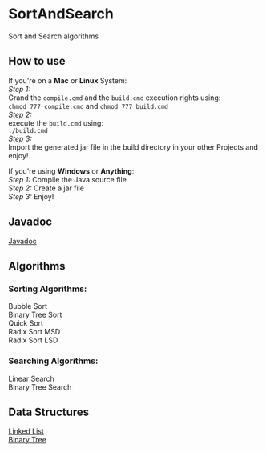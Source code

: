 # SortAndSearch
Sort and Search algorithms

## How to use
If you're on a **Mac** or **Linux** System:<br />
_Step 1:_<br />
Grand the ```compile.cmd``` and the ```build.cmd``` execution rights using:<br />
```chmod 777 compile.cmd``` and ```chmod 777 build.cmd```<br />
_Step 2:_<br />
execute the ```build.cmd``` using:<br />
```./build.cmd```<br />
_Step 3:_<br />
Import the generated jar file in the build directory in your other Projects and enjoy!

If you're using **Windows** or **Anything**:<br />
_Step 1:_ Compile the Java source file<br />
_Step 2:_ Create a jar file<br />
_Step 3:_ Enjoy!

## Javadoc
[Javadoc](https://severin-nitsche.github.io/SortAndSearch/SortAndSearch/doc)

## Algorithms

### Sorting Algorithms:

Bubble Sort<br />
Binary Tree Sort<br />
Quick Sort<br />
Radix Sort MSD<br />
Radix Sort LSD

### Searching Algorithms:

Linear Search<br />
Binary Tree Search<br />

## Data Structures

[Linked List](https://severin-nitsche.github.io/SortAndSearch/SortAndSearch/doc/severinnitsche/com/github/SortAndSearch.LinkedList.html)<br />
[Binary Tree](https://severin-nitsche.github.io/SortAndSearch/SortAndSearch/doc/severinnitsche/com/github/SortAndSearch.BinaryTree.html)<br />
